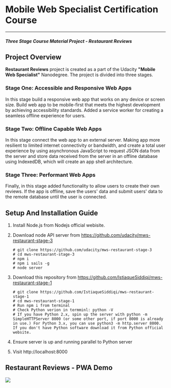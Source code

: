 # Mobile Web Specialist Certification Course
---
#### _Three Stage Course Material Project - Restaurant Reviews_

## Project Overview

**Restaurant Reviews** project is created as a part of the Udacity **"Mobile Web Specialist"** Nanodegree. The project is divided into three stages.

### Stage One: Accessible and Responsive Web Apps

In this stage build a responsive web app that works on any device or screen size. Build web app to be mobile-first that meets the highest development by achieving accessibility standards. Added a service worker for creating a seamless offline experience for users.

### Stage Two: Offline Capable Web Apps

In this stage connect the web app to an external server. Making app more resilient to limited internet connectivity or bandwidth, and create a total user experience by using asynchronous JavaScript to request JSON data from the server and store data received from the server in an offline database using IndexedDB, which will create an app shell architecture.

### Stage Three: Performant Web Apps

Finally, in this stage added functionality to allow users to create their own reviews. If the app is offline, save the users' data and submit users' data to the remote database until the user is connected. 

## Setup And Installation Guide

1. Install Node.js from Nodejs official webisite.

2. Download node API server from https://github.com/udacity/mws-restaurant-stage-3
    ``` 
    # git clone https://github.com/udacity/mws-restaurant-stage-3
    # cd mws-restaurant-stage-3
    # npm i
    # npm i sails -g
    # node server
    ```

3. Download this repository from https://github.com/IstiaqueSiddiqi/mws-restaurant-stage-1
    ```
    # git clone https://github.com/IstiaqueSiddiqi/mws-restaurant-stage-1
    # cd mws-restaurant-stage-1
    # Run npm i from terminal
    # Check Python verion in termminl: python -V
    # If you have Python 2.x, spin up the server with python -m SimpleHTTPServer 8000 (or some other port, if port 8000 is already in use.) For Python 3.x, you can use python3 -m http.server 8000. If you don't have Python software download it from Python official website.
    ```

4. Ensure server is up and running parallel to Python server

5. Visit http://localhost:8000

## Restaurant Reviews - PWA Demo
![](screenshot/Restaurant-Reviews.gif)
